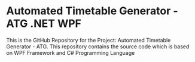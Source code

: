 
# Automated Timetable Generator - ATG .NET WPF  

This is the GitHub Repository for the Project: Automated Timetable Generator - ATG. This repository contains the source code which is based on WPF Framework and C# Programming Language
